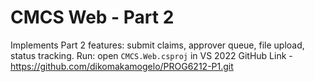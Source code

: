 # CMCS Web - Part 2
Implements Part 2 features: submit claims, approver queue, file upload, status tracking.
Run: open `CMCS.Web.csproj` in VS 2022
GitHub Link - https://github.com/dikomakamogelo/PROG6212-P1.git
